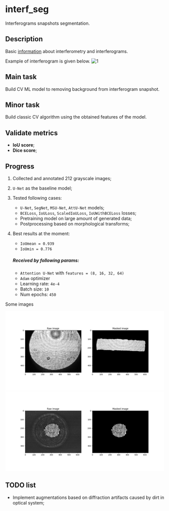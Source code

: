 # interf_seg
Interferograms snapshots segmentation.

## Description
Basic [information](https://en.wikipedia.org/wiki/Interferometry) about interferometry and interferograms.

Example of interferogram is given below.
![1](https://upload.wikimedia.org/wikipedia/commons/e/e8/Optical_flat_interference_fringes.jpg)


## Main task
Build CV ML model to removing background from interferogram snapshot.

## Minor task
Build classic CV algorithm using the obtained features of the model.

## Validate metrics
- **IoU score**;
- **Dice score**;

## Progress
1. Collected and annotated 212 grayscale images;
2. `U-Net` as the baseline model;
3. Tested following cases:
    - `U-Net`, `SegNet`, `MSU-Net`, `AttU-Net` models;
    - `BCELoss`, `IoULoss`, `ScaledIoULoss`, `IoUWithBCELoss` losses;
    - Pretraining model on large amount of generated data;
    - Postprocessing based on morphological transforms;
4.  Best results at the moment:
    - `IoUmean = 0.939`
    - `IoUmin = 0.776`

    ##### Received by following params:
     - `Attention U-Net` with `features = (8, 16, 32, 64)`
     - `Adam` optimizer
     - Learning rate: `4e-4` 
     - Batch size: `10`
     - Num epochs: `450`

Some images

![1](https://github.com/shchukinvov/interf_seg/blob/main/figure/results_1.png)
![2](https://github.com/shchukinvov/interf_seg/blob/main/figure/results_2.png)

## TODO list
- Implement augmentations based on diffraction artifacts caused by dirt in optical system;
